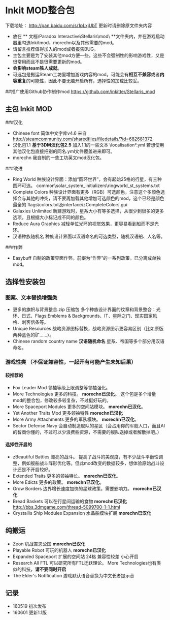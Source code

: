 # Inkit MOD整合包

下载地址： http://pan.baidu.com/s/1pLxjUbT 更新时请删除原文件夹内容

* 放在 ** 文档\Paradox Interactive\Stellaris\mod\ **文件夹内，并在游戏启动器里勾选Inkitmod、morechn以及其他需要的mod。
* 请留言推荐值得加入的mod或者报告BUG。
* 主包主要是为了安装其他mod方便一些，这些不会强制性的影响游戏性，又是很常用而且不是很需要更新的mod。
* **会影响steam铁人成就**。
* 可选包是搬运Steam工坊里增加游戏内容的mod。可能会有**相互不兼容**或者**内容重复**的可能性，因此不要无脑开启所有，选择性的加载比较妥。

##推广使用Github协作制作mod
https://github.com/inkitter/Stellaris_mod 

## 主包 Inkit MOD
###汉化
* Chinese font  简体中文字库v4.6  来自 http://steamcommunity.com/sharedfiles/filedetails/?id=682681372
* 汉化包1.1  **基于3DM汉化包2.5** 加入1.1的一些文本  \localisation\*.yml 若想使用其他汉化包直接把别的同名.yml文件覆盖进来即可。
* morechn   我自制的一些工坊英文mod汉化包。

###改进
* Ring World   种族设计界面：添加“圆环世界”，会有起始25格的行星，有三种圆环可选。 common\solar_system_initializers\ringworld_st_systems.txt
* Complete Colors  种族设计界面有更多（RGB）可选颜色，注意这个多颜色选择会与其他的冲突，请不要再加载其他增加可选颜色的mod，这个已经是颜色最全的 flags\colors.txt及interface\zCompleteColors.gui
* Galaxies Unlimited  新建游戏时，星系大小有等多选择，从很少到很多的更多选项。且根据大小标记成不同的颜色。
* Reduce Aura Graphics  减轻单位光环的视觉效果，更容易看到船而不是光环。
* 汉语种族随机名  种族设计界面以汉语命名的可选类型，随机汉语船、人名等。

###作弊
* Easybuff 自制的政策界面作弊。前缀为“作弊”的一系列政策。已分离成单独mod。


## 选择性安装包
### 图案、文本替换增强类
* 更多的旗帜与背景整合.zip 压缩包 多个种族设计界面的纹章和背景整合：光环、日式、Flags:Emblems & Backgrounds、IT、星际之门、现实国家风格、刺客信条等。
* Unique Resources 战略资源图标替换，战略资源图示更容易区别（比如原版两种蓝色的矿……）。
* Chinese random country name **汉语随机命名** 星系、帝国等多个部分用汉语命名。

### 游戏性类  （不保证兼容性，一起开有可能产生未知后果）

#### 较推荐的
* Fox Leader Mod 领袖等级上限调整等领袖强化。
* More Technologies  更多的科技。 __morechn已汉化__。   这个包是多个增量mod的整合包，修改较多较复杂，不过挺好玩的。
* More Spaceport Modules  更多的空间站模块。 __morechn已汉化__。
* Yet Another Traits Mod 更多领袖特性 __morechn已汉化__
* More Army Attachments  更多的军队模块。  __morechn已汉化__。
* Sector Defense Navy  会自动制造舰队的星区（会占用你的军舰人口，而且AI的智商你懂的，不过可以少浪费些资源，不需要的舰队送掉或者解散掉吧。） 

#### 选择性开启的
* zBeautiful Battles  漂亮的战斗。 提高了战斗的美观度，有不少战斗平衡性调整，例如舰船战斗阵形优化等。但此mod改变的数据较多，想体验原始战斗设计还是不开启较好。
* Extended Traits  更多的领袖特长。  __morechn已汉化__。
* More Edicts  更多的政策。  __morechn已汉化__。
* Grow Borders  边界增长速度加快的星球政策，需要影响力。  __morechn已汉化__
* Bread Baskets 可以在行星间运输的食物 __morechn已汉化__ http://bbs.3dmgame.com/thread-5099700-1-1.html
* Crystallis Ship Modules Expansion 水晶船模块扩展 __morechn已汉化__

## 纯搬运
* Zeon 机战吉恩公国  __morechn已汉化__
* Playable Robot 可玩的机器人 __morechn已汉化__
* Expanded Spaceport 扩展的空间站 24格 兼容性较差 小心开启
* Research All FTL  可以研究所有FTL迁跃理论。   More Technologies也有类似的科技，**请不要同时开启**
* The Elder's Notification 游戏默认语音替换为中文长者提示音

## 记录
* 160519 初次发布
* 160601 更新1.1版